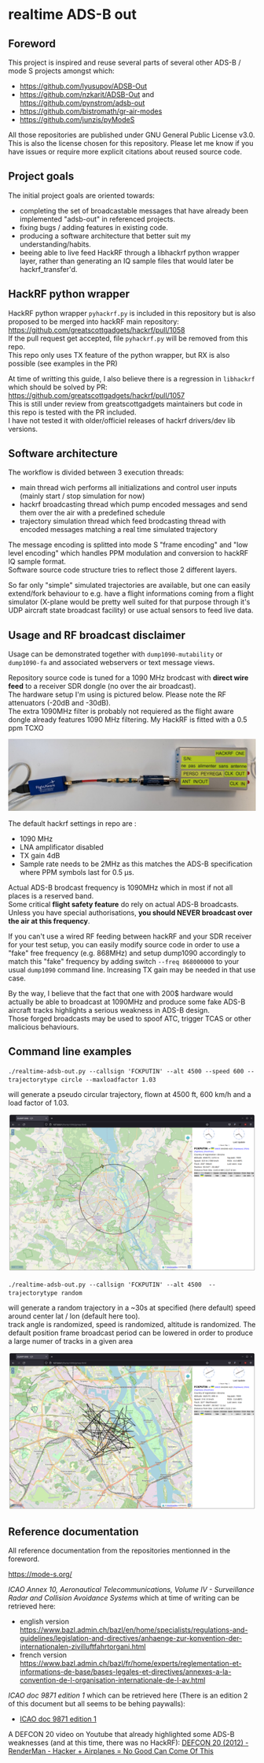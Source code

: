 # realtime ADS-B out

## Foreword

This project is inspired and reuse several parts of several other ADS-B / mode S projects amongst which:

- https://github.com/lyusupov/ADSB-Out
- https://github.com/nzkarit/ADSB-Out and https://github.com/pynstrom/adsb-out
- https://github.com/bistromath/gr-air-modes
- https://github.com/junzis/pyModeS

All those repositories are published under GNU General Public License v3.0. This is also the license chosen for this repository.
Please let me know if you have issues or require more explicit citations about reused source code.

## Project goals

The initial project goals are oriented towards:

- completing the set of broadcastable messages that have already been implemented "adsb-out" in referenced projects.
- fixing bugs / adding features in existing code.
- producing a software architecture that better suit my understanding/habits.
- beeing able to live feed HackRF through a libhackrf python wrapper layer, rather than generating an IQ sample files that would later be hackrf_transfer'd.

## HackRF python wrapper

HackRF python wrapper `pyhackrf.py` is included in this repository but is also proposed to be merged into hackRF main repository: https://github.com/greatscottgadgets/hackrf/pull/1058  
If the pull request get accepted, file `pyhackrf.py` will be removed from this repo.  
This repo only uses TX feature of the python wrapper, but RX is also possible (see examples in the PR)

At time of writting this guide, I also believe there is a regression in `libhackrf` which should be solved by PR: https://github.com/greatscottgadgets/hackrf/pull/1057  
This is still under review from greatscottgadgets maintainers but code in this repo is tested with the PR included.  
I have not tested it with older/officiel releases of hackrf drivers/dev lib versions.

## Software architecture

The workflow is divided between 3 execution threads:

- main thread wich performs all initializations and control user inputs (mainly start / stop simulation for now)
- hackrf broadcasting thread which pump encoded messages and send them over the air with a predefined schedule
- trajectory simulation thread which feed brodcasting thread with encoded messages matching a real time simulated trajectory

The message encoding is splitted into mode S "frame encoding" and "low level encoding" which handles PPM modulation and conversion to hackRF IQ sample format.  
Software source code structure tries to reflect those 2 different layers.

So far only "simple" simulated trajectories are available, but one can easily extend/fork behaviour to e.g. have a flight informations coming from a flight simulator (X-plane would be pretty well suited for that purpose through it's UDP aircraft state broadcast facility) or use actual sensors to feed live data.

## Usage and RF broadcast disclaimer

Usage can be demonstrated together with `dump1090-mutability` or `dump1090-fa` and associated webservers or text message views.

Repository source code is tuned for a 1090 MHz brodcast with **direct wire feed** to a receiver SDR dongle (no over the air broadcast).  
The hardware setup I'm using is pictured below. Please note the RF attenuators (-20dB and -30dB).  
The extra 1090MHz filter is probably not requiered as the flight aware dongle already features 1090 MHz filtering.
My HackRF is fitted with a 0.5 ppm TCXO

![test setup image](./test-setup.jpg "test setup")

The default hackrf settings in repo are :
- 1090 MHz
- LNA amplificator disabled
- TX gain 4dB
- Sample rate needs to be 2MHz as this matches the ADS-B specification where PPM symbols last for 0.5 µs.

Actual ADS-B brodcast frequency is 1090MHz which in most if not all places is a reserved band.  
Some critical **flight safety feature** do rely on actual ADS-B broadcasts.  
Unless you have special authorisations, **you should NEVER broadcast over the air at this frequency**.

If you can't use a wired RF feeding between hackRF and your SDR receiver for your test setup, you can easily modify source code in order to use a "fake" free frequency (e.g. 868MHz) and setup dump1090 accordingly to match this "fake" frequency by adding switch `--freq 868000000` to your usual `dump1090` command line. Increasing TX gain may be needed in that use case.

By the way, I believe that the fact that one with 200$ hardware would actually be able to broadcast at 1090MHz and produce some fake ADS-B aircraft tracks highlights a serious weakness in ADS-B design.  
Those forged broadcasts may be used to spoof ATC, trigger TCAS or other malicious behaviours.

## Command line examples

`./realtime-adsb-out.py --callsign 'FCKPUTIN' --alt 4500 --speed 600 --trajectorytype circle --maxloadfactor 1.03`

will generate a pseudo circular trajectory, flown at 4500 ft, 600 km/h and a load factor of 1.03.

![circle mode example image](./adsb-out-circle.png "circle mode example")

`./realtime-adsb-out.py --callsign 'FCKPUTIN' --alt 4500  --trajectorytype random`

will generate a random trajectory in a ~30s at specified (here default) speed around center lat / lon (default here too).  
track angle is randomized, speed is randomized, altitude is randomized. The default position frame broadcast period can be lowered in order to
produce a large numer of tracks in a given area

![random mode example image](./adsb-out-random.png "random mode example")

## Reference documentation

All reference documentation from the repositories mentionned in the foreword.

https://mode-s.org/

*ICAO Annex 10, Aeronautical Telecommunications, Volume IV - Surveillance Radar and Collision Avoidance Systems* which at time of writing can be retrieved here:
- english version https://www.bazl.admin.ch/bazl/en/home/specialists/regulations-and-guidelines/legislation-and-directives/anhaenge-zur-konvention-der-internationalen-zivilluftfahrtorgani.html
- french version https://www.bazl.admin.ch/bazl/fr/home/experts/reglementation-et-informations-de-base/bases-legales-et-directives/annexes-a-la-convention-de-l-organisation-internationale-de-l-av.html  

*ICAO doc 9871 edition 1* which can be retrieved here (There is an edition 2 of this document but all seems to be behing paywalls):
- [ICAO doc 9871 edition 1](http://www.aviationchief.com/uploads/9/2/0/9/92098238/icao_doc_9871_-_technical_provisions_for_mode_s_-_advanced_edition_1.pdf)  
  
A DEFCON 20 video on Youtube that already highlighted some ADS-B weaknesses (and at this time, there was no HackRF):
[DEFCON 20 (2012) - RenderMan - Hacker + Airplanes = No Good Can Come Of This](https://www.youtube.com/watch?v=mY2uiLfXmaI)
